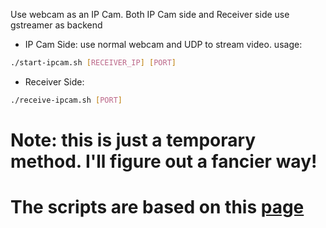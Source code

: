 Use webcam as an IP Cam. Both IP Cam side and Receiver side use gstreamer as backend
* IP Cam Side: use normal webcam and UDP to stream video. usage:
```bash
./start-ipcam.sh [RECEIVER_IP] [PORT]
```
* Receiver Side:
```bash
./receive-ipcam.sh [PORT]
```

# Note: this is just a temporary method. I'll figure out a fancier way!
# The scripts are based on this [page](http://www.z25.org/static/_rd_/videostreaming_intro_plab/)
